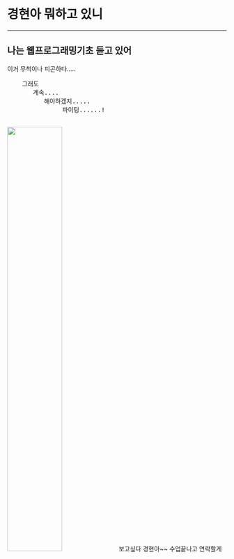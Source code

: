 <!DOCTYPE html>
<html lang="en">
<head>
    <meta charset="UTF-8">
    <meta name="viewport" content="width=device-width, initial-scale=1.0">
    <title>경현이에게</title>
</head>
<body>
    <h1>경현아 뭐하고 있니</h1>
    <hr>
    <h2>나는 웹프로그래밍기초 듣고 있어</h2>
    이거 무척이나 피곤하다.....
    <pre>
    그래도
       계속....
          해야하겠지.....
               파이팅......!
    </pre>
    <img width="50%" src="https://github.com/user-attachments/assets/c3e0c88a-139c-41e8-9ccb-970bbc47eaa6"/>
    보고싶다 경현아~~ 수업끝나고 연락할게
</body>
</html>
